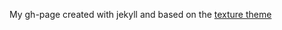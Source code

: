 My gh-page created with jekyll and based on the [texture theme](https://github.com/thelehhman/texture)
